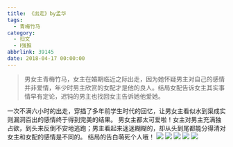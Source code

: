 ```yaml
---
title: 《出走》by孟华
tags:
  - 青梅竹马
category:
  - 扫文
  - Ⅰ强推
abbrlink: 39145
date: 2018-04-17 00:00:00
---
```

<meta name="referrer" content="no-referrer" />

> 男女主青梅竹马，女主在婚期临近之际出走，因为她怀疑男主对自己的感情并非爱情，年少时男主欣赏的女配才是他的良人。结局女配告诉女主其实事情早有定论，迟钝的男主也找回女主告诉她他爱她。

<!-- more -->

一次不满六小时的出走，穿插了多年前学生时代的回忆，让男女主看似水到渠成实则漏洞百出的感情终于得到完美的结果。
男女主都太可爱啦！女主对男主充满独占欲，到头来反倒不安地逃跑；男主看起来迷迷糊糊的，却从头到尾都能分得清对女主和女配的感情是不同的。
结局的告白萌死个人哦！
![](https://wx4.sinaimg.cn/mw690/0069kFhhgy1fqf8ejbq1vj30yh15ztk4.jpg)
![](https://wx1.sinaimg.cn/mw690/0069kFhhgy1fqf8ei74bwj30yh18vqfc.jpg)
![](https://wx4.sinaimg.cn/mw690/0069kFhhgy1fqf8ekdyl9j30yh13uk36.jpg)
![](https://wx2.sinaimg.cn/mw690/0069kFhhgy1fqf8elj2hij30yi148dr9.jpg)
![](https://wx2.sinaimg.cn/mw690/0069kFhhgy1fqf8emj3ykj30yh12e114.jpg)